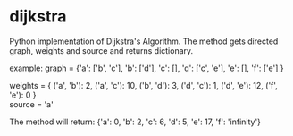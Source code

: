 # dijkstra
Python implementation of Dijkstra's Algorithm.
The method gets directed graph, weights and source and returns dictionary.

example:
 graph = {'a': ['b', 'c'],
          'b': ['d'], 
          'c': [],
          'd': ['c', 'e'], 
          'e': [], 
          'f': ['e'] }
 
 weights = { ('a', 'b'): 2,
             ('a', 'c'): 10,
             ('b', 'd'): 3,
             ('d', 'c'): 1,
             ('d', 'e'): 12,
             ('f', 'e'): 0
           }       
source = 'a'

The method will return:
{'a': 0, 'b': 2, 'c': 6, 'd': 5, 'e': 17, 'f': 'infinity'}


